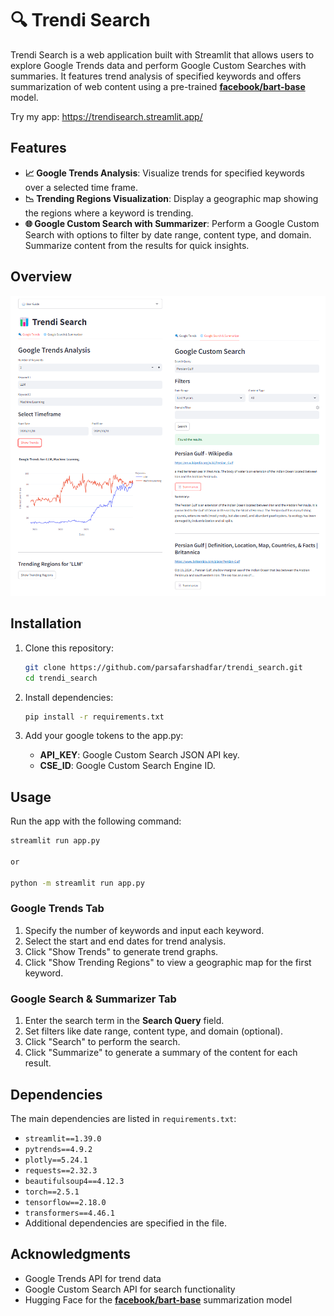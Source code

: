 
# 🔍 Trendi Search

Trendi Search is a web application built with Streamlit that allows users to explore Google Trends data and perform Google Custom Searches with summaries. It features trend analysis of specified keywords and offers summarization of web content using a pre-trained [**facebook/bart-base**](https://huggingface.co/facebook/bart-base) model.

Try my app: https://trendisearch.streamlit.app/ 

## Features 

- **📈 Google Trends Analysis**: Visualize trends for specified keywords over a selected time frame.
- **📉 Trending Regions Visualization**: Display a geographic map showing the regions where a keyword is trending.
- **🌐 Google Custom Search with Summarizer**: Perform a Google Custom Search with options to filter by date range, content type, and domain. Summarize content from the results for quick insights.

## Overview

![App Screenshot](Screenshot.png)

## Installation

1. Clone this repository:
   ```bash
   git clone https://github.com/parsafarshadfar/trendi_search.git
   cd trendi_search
   ```

2. Install dependencies:
   ```bash
   pip install -r requirements.txt
   ```

3. Add your google tokens to the app.py:
   - **API_KEY**: Google Custom Search JSON API key.
   - **CSE_ID**: Google Custom Search Engine ID. 
   

## Usage

Run the app with the following command:
```bash
streamlit run app.py

or 

python -m streamlit run app.py
```

### Google Trends Tab
1. Specify the number of keywords and input each keyword.
2. Select the start and end dates for trend analysis.
3. Click "Show Trends" to generate trend graphs.
4. Click "Show Trending Regions" to view a geographic map for the first keyword.

### Google Search & Summarizer Tab
1. Enter the search term in the **Search Query** field.
2. Set filters like date range, content type, and domain (optional).
3. Click "Search" to perform the search.
4. Click "Summarize" to generate a summary of the content for each result.

## Dependencies

The main dependencies are listed in `requirements.txt`:
- `streamlit==1.39.0`
- `pytrends==4.9.2`
- `plotly==5.24.1`
- `requests==2.32.3`
- `beautifulsoup4==4.12.3`
- `torch==2.5.1`
- `tensorflow==2.18.0`
- `transformers==4.46.1`
- Additional dependencies are specified in the file.

## Acknowledgments

- Google Trends API for trend data
- Google Custom Search API for search functionality
- Hugging Face for the [**facebook/bart-base**](https://huggingface.co/facebook/bart-base) summarization model
